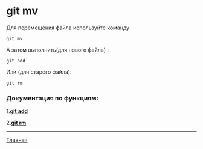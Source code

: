 <h1>git mv</h1>
Для перемещения файла используйте команду:

```bash=
git mv
```
А затем выполнить(для нового файла) :

```bash=
git add
````
Или (для старого файла):
````bash=
git rm
````
<h3>Документация по функциям:</h3>

1.**[git add](/gitadd.md)**

2.**[git rm](/gitRm.md)**

___

[Главная](/readme.md)

